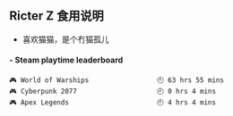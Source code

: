 ## Ricter Z 食用说明
- 喜欢猫猫，是个冇猫孤儿

<!-- steam-box start -->
#### - Steam playtime leaderboard
```text
🎮 World of Warships                 🕘 63 hrs 55 mins
🎮 Cyberpunk 2077                    🕘 0 hrs 4 mins
🎮 Apex Legends                      🕘 4 hrs 4 mins
```
<!-- Powered by https://github.com/YouEclipse/steam-box . -->
<!-- steam-box end -->
